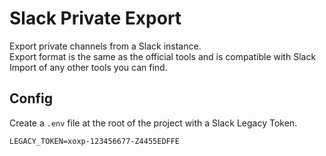 # Slack Private Export

Export private channels from a Slack instance.  
Export format is the same as the official tools and is compatible with Slack Import of any other tools you can find.  

## Config
Create a `.env` file at the root of the project with a Slack Legacy Token.
```
LEGACY_TOKEN=xoxp-123456677-Z4455EDFFE
```
